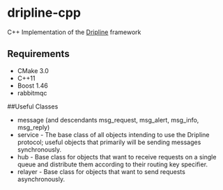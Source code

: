 # dripline-cpp
C++ Implementation of the [Dripline](http://www.project8.org/dripline) framework 

## Requirements

* CMake 3.0
* C++11
* Boost 1.46
* rabbitmqc

##Useful Classes
* message (and descendants msg_request, msg_alert, msg_info, msg_reply)
* service - The base class of all objects intending to use the Dripline protocol; useful objects that primarily will be sending messages synchronously.
* hub - Base class for objects that want to receive requests on a single queue and distribute them according to their routing key specifier.
* relayer - Base class for objects that want to send requests asynchronously.
